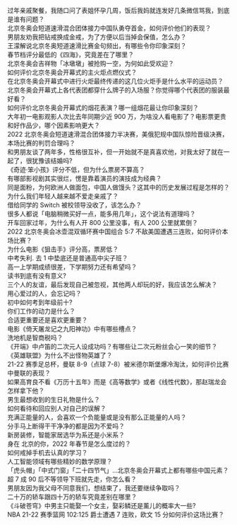 过年亲戚聚餐，我随口问了表姐怀孕几周，饭后我妈就连发好几条微信骂我，到底是谁有问题？  
北京冬奥会短道速滑混合团体接力中国队勇夺首金，如何评价他们的表现？  
男朋友劝我把钻戒换成金戒，为了方便以后当掉会保值，怎么办？  
王濛解说北京冬奥短道速滑比赛金句频出，有哪些令你印象深刻？  
春节档评分最低的《四海》，究竟差在了哪里？  
北京冬奥会吉祥物「冰墩墩」被抢购一空，为何如此受欢迎？  
如何评价北京冬奥会开幕式的主火炬点燃仪式？  
在北京冬奥会开幕式中进行火炬最终传递的这几位火炬手是什么水平的运动员？  
北京冬奥会开幕式上各代表团都穿什么牌子的入场服？你觉得哪个代表团的服装最好看？  
如何评价北京冬奥会开幕式的烟花表演？哪一组烟花最让你印象深刻？  
大年初一电影观影人次比去年同期少近 900 万，为啥没人看电影了？电影票更贵和好作品少，哪个因素影响更大？  
2022 北京冬奥会短道速滑混合团体接力半决赛，美俄犯规中国队惊险晋级决赛，本场比赛的判罚合理吗？  
和男朋友谈了两年多，性格很互补，但一开始就不是真喜欢他，对我太好了就在一起了，很犹豫该结婚吗?  
《奇迹·笨小孩》评分不低，但为什么票房不算高？  
有哪部影视剧其实很烂，愣是靠着演员的演技成为经典？  
同是面粉，为何欧洲人做面包，中国人做馒头？这其中的历史发展过程是怎样的？  
为什么我们年轻人越来越不爱走亲戚了？  
借给同学的 Switch 被校领导没收了，该怎么办？  
很多人都说「电脑稍微买好一点，能多用几年」，这个说法有道理吗？  
开车回家过年，为什么有人开 800 公里没事，有人 200 公里就累倒？  
2022 北京冬奥会冰壶混双循环赛中国组合 5:7 不敌美国遭遇三连败，如何评价本场比赛？  
为什么电影《狙击手》评分高，票房低？  
中考失利. 去 1 中垫底还是普通高中尖子班？  
高一上学期成绩很差，下学期努力还有希望吗？  
读书到底有没有意义?  
三个人的友谊，最后发现自己被忽视，其他两人却玩的好，我应该怎么解决？  
用心爱过的人，会忘记吗？  
初中如何考到年级前十?  
你们工作的动力是什么？  
合适更重要还是喜欢更重要？  
电影《倚天屠龙记之九阳神功》中有哪些槽点？  
洗地机是智商税吗？  
《开端》中卢笛的二次元人设成功吗？有哪些让二次元粉丝会心一笑的细节？  
《英雄联盟》为什么不出怪物英雄了？  
21-22 赛季足总杯，曼联 8-9（点球 7-8）被米德尔斯堡爆冷淘汰，如何评价比赛中曼联的表现？  
如果高育良不看《万历十五年》而是《高等数学》或者《线性代数》，那赵瑞龙会怎样拿下他？  
男生最想收到的生日礼物是什么？  
如何看待和回应别人对自己的误解？  
充满正能量的人，会喜欢一个负能量或是没有那么正能量的人吗？  
分手马上断得干干净净的都是因为不爱吗？  
新房装修，智能家居选华为系还是小米系？  
身在  北京的你，2022 年春节是怎么度过的？  
如何戒掉手机去认真的学习？  
人工智能领域有哪些精妙的数学原理？  
「虎头帽」「中式门窗」「二十四节气」…北京冬奥会开幕式上都有哪些中国元素？  
超 7 成 90 后不等领导下班就先走，你怎么看？  
男朋友因为我父母不同意我们，想结束了，我还要继续争取吗？  
二十万的轿车跟四十万的轿车究竟差别在哪里？  
《斗破苍穹》中男主只能娶一个女主，娶彩鳞还是薰儿的概率大一些?  
NBA 21-22 赛季篮网 102:125 爵士遭遇 7 连败，欧文 15 分如何评价这场比赛？  

